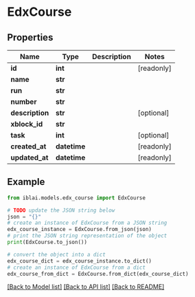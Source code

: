 # EdxCourse


## Properties

Name | Type | Description | Notes
------------ | ------------- | ------------- | -------------
**id** | **int** |  | [readonly] 
**name** | **str** |  | 
**run** | **str** |  | 
**number** | **str** |  | 
**description** | **str** |  | [optional] 
**xblock_id** | **str** |  | 
**task** | **int** |  | [optional] 
**created_at** | **datetime** |  | [readonly] 
**updated_at** | **datetime** |  | [readonly] 

## Example

```python
from iblai.models.edx_course import EdxCourse

# TODO update the JSON string below
json = "{}"
# create an instance of EdxCourse from a JSON string
edx_course_instance = EdxCourse.from_json(json)
# print the JSON string representation of the object
print(EdxCourse.to_json())

# convert the object into a dict
edx_course_dict = edx_course_instance.to_dict()
# create an instance of EdxCourse from a dict
edx_course_from_dict = EdxCourse.from_dict(edx_course_dict)
```
[[Back to Model list]](../README.md#documentation-for-models) [[Back to API list]](../README.md#documentation-for-api-endpoints) [[Back to README]](../README.md)



